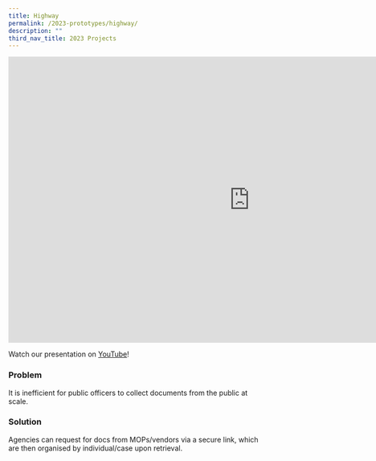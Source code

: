 ```yaml
---
title: Highway
permalink: /2023-prototypes/highway/
description: ""
third_nav_title: 2023 Projects
---
```

<iframe allowfullscreen="true" height="569" width="960" frameborder="0" src="https://docs.google.com/presentation/d/e/2PACX-1vTnDCxQtg_fOKRAq5hy5Z57DVlq5hK7LPqmQ7HZrRmasJnmWo_LBtwtJcbgNEbvD5O2KCxfKjrhU03D/embed?start=false&amp;loop=false&amp;delayms=10000"></iframe>

Watch our presentation on [YouTube](https://www.youtube.com/live/mgxE3IPE4WY?feature=share&t=2095)!


### Problem
It is inefficient for public officers to collect documents from the public at scale.

### Solution
Agencies can request for docs from MOPs/vendors via a secure link, which are then organised by individual/case upon retrieval.
